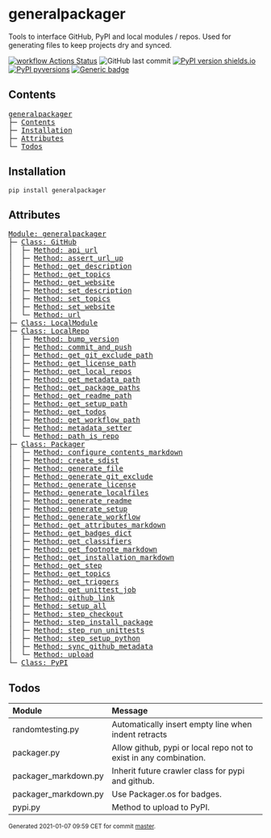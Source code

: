 # generalpackager
Tools to interface GitHub, PyPI and local modules / repos. Used for generating files to keep projects dry and synced.

[![workflow Actions Status](https://github.com/ManderaGeneral/generalpackager/workflows/workflow/badge.svg)](https://github.com/ManderaGeneral/generalpackager/actions)
![GitHub last commit](https://img.shields.io/github/last-commit/ManderaGeneral/generalpackager)
[![PyPI version shields.io](https://img.shields.io/pypi/v/generalpackager.svg)](https://pypi.org/project/generalpackager/)
[![PyPI pyversions](https://img.shields.io/pypi/pyversions/generalpackager.svg)](https://pypi.python.org/pypi/generalpackager/)
[![Generic badge](https://img.shields.io/badge/platforms-Windows%20%7C%20Ubuntu%20%7C%20MacOS-blue.svg)](https://shields.io/)

## Contents
<pre>
<a href='#generalpackager'>generalpackager</a>
├─ <a href='#Contents'>Contents</a>
├─ <a href='#Installation'>Installation</a>
├─ <a href='#Attributes'>Attributes</a>
└─ <a href='#Todos'>Todos</a>
</pre>

## Installation
```
pip install generalpackager
```

## Attributes
<pre>
<a href='https://github.com/ManderaGeneral/generalpackager/blob/master/generalpackager/__init__.py#L1'>Module: generalpackager</a>
├─ <a href='https://github.com/ManderaGeneral/generalpackager/blob/master/generalpackager/api/github.py#L7'>Class: GitHub</a>
│  ├─ <a href='https://github.com/ManderaGeneral/generalpackager/blob/master/generalpackager/api/github.py#L26'>Method: api_url</a>
│  ├─ <a href='https://github.com/ManderaGeneral/generalpackager/blob/master/generalpackager/api/github.py#L16'>Method: assert_url_up</a>
│  ├─ <a href='https://github.com/ManderaGeneral/generalpackager/blob/master/generalpackager/api/github.py#L54'>Method: get_description</a>
│  ├─ <a href='https://github.com/ManderaGeneral/generalpackager/blob/master/generalpackager/api/github.py#L41'>Method: get_topics</a>
│  ├─ <a href='https://github.com/ManderaGeneral/generalpackager/blob/master/generalpackager/api/github.py#L30'>Method: get_website</a>
│  ├─ <a href='https://github.com/ManderaGeneral/generalpackager/blob/master/generalpackager/api/github.py#L60'>Method: set_description</a>
│  ├─ <a href='https://github.com/ManderaGeneral/generalpackager/blob/master/generalpackager/api/github.py#L47'>Method: set_topics</a>
│  ├─ <a href='https://github.com/ManderaGeneral/generalpackager/blob/master/generalpackager/api/github.py#L36'>Method: set_website</a>
│  └─ <a href='https://github.com/ManderaGeneral/generalpackager/blob/master/generalpackager/api/github.py#L22'>Method: url</a>
├─ <a href='https://github.com/ManderaGeneral/generalpackager/blob/master/generalpackager/api/local_module.py#L5'>Class: LocalModule</a>
├─ <a href='https://github.com/ManderaGeneral/generalpackager/blob/master/generalpackager/api/local_repo.py#L9'>Class: LocalRepo</a>
│  ├─ <a href='https://github.com/ManderaGeneral/generalpackager/blob/master/generalpackager/api/local_repo.py#L132'>Method: bump_version</a>
│  ├─ <a href='https://github.com/ManderaGeneral/generalpackager/blob/master/generalpackager/api/local_repo.py#L111'>Method: commit_and_push</a>
│  ├─ <a href='https://github.com/ManderaGeneral/generalpackager/blob/master/generalpackager/api/local_repo.py#L55'>Method: get_git_exclude_path</a>
│  ├─ <a href='https://github.com/ManderaGeneral/generalpackager/blob/master/generalpackager/api/local_repo.py#L63'>Method: get_license_path</a>
│  ├─ <a href='https://github.com/ManderaGeneral/generalpackager/blob/master/generalpackager/api/local_repo.py#L75'>Method: get_local_repos</a>
│  ├─ <a href='https://github.com/ManderaGeneral/generalpackager/blob/master/generalpackager/api/local_repo.py#L51'>Method: get_metadata_path</a>
│  ├─ <a href='https://github.com/ManderaGeneral/generalpackager/blob/master/generalpackager/api/local_repo.py#L71'>Method: get_package_paths</a>
│  ├─ <a href='https://github.com/ManderaGeneral/generalpackager/blob/master/generalpackager/api/local_repo.py#L47'>Method: get_readme_path</a>
│  ├─ <a href='https://github.com/ManderaGeneral/generalpackager/blob/master/generalpackager/api/local_repo.py#L59'>Method: get_setup_path</a>
│  ├─ <a href='https://github.com/ManderaGeneral/generalpackager/blob/master/generalpackager/api/local_repo.py#L91'>Method: get_todos</a>
│  ├─ <a href='https://github.com/ManderaGeneral/generalpackager/blob/master/generalpackager/api/local_repo.py#L67'>Method: get_workflow_path</a>
│  ├─ <a href='https://github.com/ManderaGeneral/generalpackager/blob/master/generalpackager/api/local_repo.py#L38'>Method: metadata_setter</a>
│  └─ <a href='https://github.com/ManderaGeneral/generalpackager/blob/master/generalpackager/api/local_repo.py#L80'>Method: path_is_repo</a>
├─ <a href='https://github.com/ManderaGeneral/generalpackager/blob/master/generalpackager/packager.py#L19'>Class: Packager</a>
│  ├─ <a href='https://github.com/ManderaGeneral/generalpackager/blob/master/generalpackager/packager_markdown.py#L39'>Method: configure_contents_markdown</a>
│  ├─ <a href='https://github.com/ManderaGeneral/generalpackager/blob/master/generalpackager/packager_pypi.py#L6'>Method: create_sdist</a>
│  ├─ <a href='https://github.com/ManderaGeneral/generalpackager/blob/master/generalpackager/packager_files.py#L8'>Method: generate_file</a>
│  ├─ <a href='https://github.com/ManderaGeneral/generalpackager/blob/master/generalpackager/packager_files.py#L55'>Method: generate_git_exclude</a>
│  ├─ <a href='https://github.com/ManderaGeneral/generalpackager/blob/master/generalpackager/packager_files.py#L61'>Method: generate_license</a>
│  ├─ <a href='https://github.com/ManderaGeneral/generalpackager/blob/master/generalpackager/packager.py#L48'>Method: generate_localfiles</a>
│  ├─ <a href='https://github.com/ManderaGeneral/generalpackager/blob/master/generalpackager/packager_markdown.py#L83'>Method: generate_readme</a>
│  ├─ <a href='https://github.com/ManderaGeneral/generalpackager/blob/master/generalpackager/packager_files.py#L16'>Method: generate_setup</a>
│  ├─ <a href='https://github.com/ManderaGeneral/generalpackager/blob/master/generalpackager/packager_files.py#L73'>Method: generate_workflow</a>
│  ├─ <a href='https://github.com/ManderaGeneral/generalpackager/blob/master/generalpackager/packager_markdown.py#L68'>Method: get_attributes_markdown</a>
│  ├─ <a href='https://github.com/ManderaGeneral/generalpackager/blob/master/generalpackager/packager_markdown.py#L9'>Method: get_badges_dict</a>
│  ├─ <a href='https://github.com/ManderaGeneral/generalpackager/blob/master/generalpackager/packager_metadata.py#L26'>Method: get_classifiers</a>
│  ├─ <a href='https://github.com/ManderaGeneral/generalpackager/blob/master/generalpackager/packager_markdown.py#L75'>Method: get_footnote_markdown</a>
│  ├─ <a href='https://github.com/ManderaGeneral/generalpackager/blob/master/generalpackager/packager_markdown.py#L22'>Method: get_installation_markdown</a>
│  ├─ <a href='https://github.com/ManderaGeneral/generalpackager/blob/master/generalpackager/packager_workflow.py#L26'>Method: get_step</a>
│  ├─ <a href='https://github.com/ManderaGeneral/generalpackager/blob/master/generalpackager/packager_metadata.py#L16'>Method: get_topics</a>
│  ├─ <a href='https://github.com/ManderaGeneral/generalpackager/blob/master/generalpackager/packager_workflow.py#L19'>Method: get_triggers</a>
│  ├─ <a href='https://github.com/ManderaGeneral/generalpackager/blob/master/generalpackager/packager_workflow.py#L60'>Method: get_unittest_job</a>
│  ├─ <a href='https://github.com/ManderaGeneral/generalpackager/blob/master/generalpackager/packager_markdown.py#L60'>Method: github_link</a>
│  ├─ <a href='https://github.com/ManderaGeneral/generalpackager/blob/master/generalpackager/packager.py#L56'>Method: setup_all</a>
│  ├─ <a href='https://github.com/ManderaGeneral/generalpackager/blob/master/generalpackager/packager_workflow.py#L33'>Method: step_checkout</a>
│  ├─ <a href='https://github.com/ManderaGeneral/generalpackager/blob/master/generalpackager/packager_workflow.py#L44'>Method: step_install_package</a>
│  ├─ <a href='https://github.com/ManderaGeneral/generalpackager/blob/master/generalpackager/packager_workflow.py#L52'>Method: step_run_unittests</a>
│  ├─ <a href='https://github.com/ManderaGeneral/generalpackager/blob/master/generalpackager/packager_workflow.py#L37'>Method: step_setup_python</a>
│  ├─ <a href='https://github.com/ManderaGeneral/generalpackager/blob/master/generalpackager/packager_github.py#L5'>Method: sync_github_metadata</a>
│  └─ <a href='https://github.com/ManderaGeneral/generalpackager/blob/master/generalpackager/packager_pypi.py#L14'>Method: upload</a>
└─ <a href='https://github.com/ManderaGeneral/generalpackager/blob/master/generalpackager/api/pypi.py#L3'>Class: PyPI</a>
</pre>

## Todos
| Module               | Message                                                           |
|:---------------------|:------------------------------------------------------------------|
| randomtesting.py     | Automatically insert empty line when indent retracts              |
| packager.py          | Allow github, pypi or local repo not to exist in any combination. |
| packager_markdown.py | Inherit future crawler class for pypi and github.                 |
| packager_markdown.py | Use Packager.os for badges.                                       |
| pypi.py              | Method to upload to PyPI.                                         |

<sup>
Generated 2021-01-07 09:59 CET for commit <a href='https://github.com/ManderaGeneral/generalpackager/commit/master'>master</a>.
</sup>